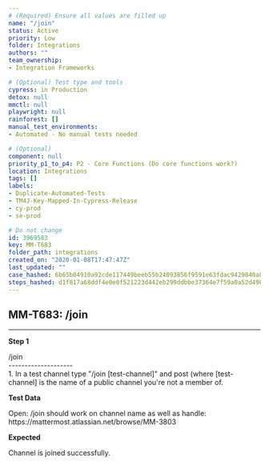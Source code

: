 ```yaml
---
# (Required) Ensure all values are filled up
name: "/join"
status: Active
priority: Low
folder: Integrations
authors: ""
team_ownership: 
- Integration Frameworks

# (Optional) Test type and tools
cypress: in Production
detox: null
mmctl: null
playwright: null
rainforest: []
manual_test_environments: 
- Automated - No manual tests needed

# (Optional)
component: null
priority_p1_to_p4: P2 - Core Functions (Do core functions work?)
location: Integrations
tags: []
labels: 
- Duplicate-Automated-Tests
- TM4J-Key-Mapped-In-Cypress-Release
- cy-prod
- se-prod

# Do not change
id: 3969583
key: MM-T683
folder_path: integrations
created_on: "2020-01-08T17:47:47Z"
last_updated: ""
case_hashed: 6b65b04910a92cde117449beeb55b24093856f9591e63fdac9429840a81d010a080b638d86b3233d4b44c7e32718c02a
steps_hashed: d1f817a68ddf4e0e0f521223d442eb299ddbbe37364e7f59a0a52d490bb21eb42d22b508cdd4536882287b362ac5db95
---
```


## MM-T683: /join

---

**Step 1**

/join\
\--------------------\
1\. In a test channel type "/join \[test-channel]" and post (where \[test-channel] is the name of a public channel you're not a member of.

**Test Data**

Open: /join should work on channel name as well as handle:\
https\://mattermost.atlassian.net/browse/MM-3803

**Expected**

Channel is joined successfully.
